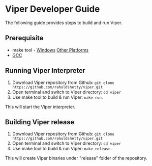 # Viper Developer Guide <!-- {docsify-ignore-all} -->

The following guide provides steps to build and run Viper.

## Prerequisite 

* make tool - [Windows](https://gnuwin32.sourceforge.net/packages/make.htm) [Other Platforms](https://www.gnu.org/software/make/)
* [GCC](https://gcc.gnu.org/install/binaries.html)

## Running Viper Interpreter

1) Download Viper repository from Github: `git clone https://github.com/rahuldshetty/viper.git`
2) Open terminal and switch to Viper directory: `cd viper`
3) Use make tool to build & run Viper: `make run`.

This will start the Viper interpreter.

## Building Viper release

1) Download Viper repository from Github: `git clone https://github.com/rahuldshetty/viper.git`
2) Open terminal and switch to Viper directory: `cd viper`
3) Use make tool to build & run Viper: `make release`. 

This will create Viper binaries under "release" folder of the repository.
